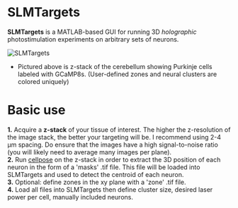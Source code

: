 # SLMTargets
**SLMTargets** is a MATLAB-based GUI for running 3D _holographic_ photostimulation experiments on arbitrary sets of neurons.

![SLMTargets](https://user-images.githubusercontent.com/81040584/191542064-5f83f272-53fc-4393-b11a-1dc8494e90d4.gif)  
* Pictured above is z-stack of the cerebellum showing Purkinje cells labeled with GCaMP8s.  (User-defined zones and neural clusters are colored uniquely)

# Basic use
**1.** Acquire a **z-stack** of your tissue of interest. The higher the z-resolution of the image stack, the better your targeting will be. I recommend using 2-4 µm spacing. Do ensure that the images have a high signal-to-noise ratio (you will likely need to average many images per plane).  
**2.** Run [cellpose](https://github.com/MouseLand/cellpose) on the z-stack in order to extract the 3D position of each neuron in the form of a 'masks' .tif file. This file will be loaded into SLMTargets and used to detect the centroid of each neuron.  
**3.** Optional: define zones in the xy plane with a 'zone' .tif file.  
**4.** Load all files into SLMTargets then define cluster size, desired laser power per cell, manually included neurons.  
